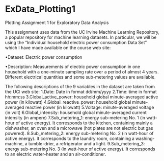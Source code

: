 # ExData_Plotting1
Plotting Assignment 1 for Exploratory Data Analysis

This assignment uses data from the UC Irvine Machine Learning Repository, a popular repository for machine learning datasets. In particular, we will be using the “Individual household electric power consumption Data Set” which I have made available on the course web site:


•Dataset: Electric power consumption


•Description: Measurements of electric power consumption in one household with a one-minute sampling rate over a period of almost 4 years. Different electrical quantities and some sub-metering values are available.

The following descriptions of the 9 variables in the dataset are taken from the UCI web site:
1.Date: Date in format dd/mm/yyyy
2.Time: time in format hh:mm:ss
3.Global_active_power: household global minute-averaged active power (in kilowatt)
4.Global_reactive_power: household global minute-averaged reactive power (in kilowatt)
5.Voltage: minute-averaged voltage (in volt)
6.Global_intensity: household global minute-averaged current intensity (in ampere)
7.Sub_metering_1: energy sub-metering No. 1 (in watt-hour of active energy). It corresponds to the kitchen, containing mainly a dishwasher, an oven and a microwave (hot plates are not electric but gas powered).
8.Sub_metering_2: energy sub-metering No. 2 (in watt-hour of active energy). It corresponds to the laundry room, containing a washing-machine, a tumble-drier, a refrigerator and a light.
9.Sub_metering_3: energy sub-metering No. 3 (in watt-hour of active energy). It corresponds to an electric water-heater and an air-conditioner.


